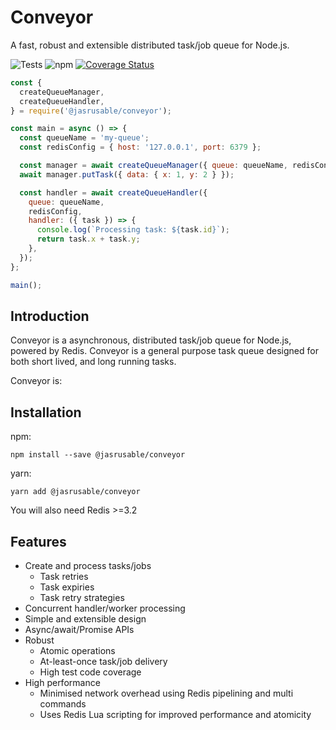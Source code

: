 # Conveyor

A fast, robust and extensible distributed task/job queue for Node.js.

![Tests](https://github.com/jasrusable/conveyor/workflows/Tests/badge.svg)
![npm](https://img.shields.io/npm/v/@jasrusable/conveyor)
[![Coverage Status](https://coveralls.io/repos/github/jasrusable/conveyor/badge.svg?branch=master)](https://coveralls.io/github/jasrusable/conveyor?branch=master)

```js
const {
  createQueueManager,
  createQueueHandler,
} = require('@jasrusable/conveyor');

const main = async () => {
  const queueName = 'my-queue';
  const redisConfig = { host: '127.0.0.1', port: 6379 };

  const manager = await createQueueManager({ queue: queueName, redisConfig });
  await manager.putTask({ data: { x: 1, y: 2 } });

  const handler = await createQueueHandler({
    queue: queueName,
    redisConfig,
    handler: ({ task }) => {
      console.log(`Processing task: ${task.id}`);
      return task.x + task.y;
    },
  });
};

main();
```

## Introduction

Conveyor is a asynchronous, distributed task/job queue for Node.js, powered by Redis. Conveyor is a general purpose task queue designed for both short lived, and long running tasks.

Conveyor is:

## Installation

npm:

```
npm install --save @jasrusable/conveyor
```

yarn:

```
yarn add @jasrusable/conveyor
```

You will also need Redis >=3.2

## Features

- Create and process tasks/jobs
  - Task retries
  - Task expiries
  - Task retry strategies
- Concurrent handler/worker processing
- Simple and extensible design
- Async/await/Promise APIs
- Robust
  - Atomic operations
  - At-least-once task/job delivery
  - High test code coverage
- High performance
  - Minimised network overhead using Redis pipelining and multi commands
  - Uses Redis Lua scripting for improved performance and atomicity
